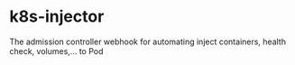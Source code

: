 # k8s-injector
The admission controller webhook for automating inject containers, health check, volumes,... to Pod
